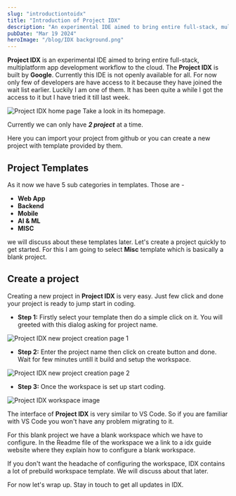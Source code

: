 ```yaml
---
slug: "introductiontoidx"
title: "Introduction of Project IDX"
description: "An experimental IDE aimed to bring entire full-stack, multiplatform app development workflow to the cloud by Google."
pubDate: "Mar 19 2024"
heroImage: "/blog/IDX background.png"
---
```


**Project IDX** is an experimental IDE aimed to bring entire full-stack, multiplatform app development workflow to the cloud. The **Project IDX** is built by **Google**. Currently this IDE is not openly available for all. For now only few of developers are have access to it because they have joined the wait list earlier. Luckily I am one of them. It has been quite a while I got the access to it but I have tried it till last week.

![Project IDX home page](https://dev-to-uploads.s3.amazonaws.com/uploads/articles/jihfbsu5swi3gh7kgl0t.png)
Take a look in its homepage.

Currently we can only have _**2 project**_ at a time.

Here you can import your project from github or you can create a new project with template provided by them.

## Project Templates

As it now we have 5 sub categories in templates. Those are -

- **Web App**
- **Backend**
- **Mobile**
- **AI & ML**
- **MISC**

we will discuss about these templates later. Let's create a project quickly to get started. For this I am going to select **Misc** template which is basically a blank project.

## Create a project

Creating a new project in **Project IDX** is very easy. Just few click and done your project is ready to jump start in coding.

- **Step 1:** Firstly select your template then do a simple click on it. You will greeted with this dialog asking for project name.

![Project IDX new project creation page 1](https://dev-to-uploads.s3.amazonaws.com/uploads/articles/lokj0b6gsh4cney7kih3.png)

- **Step 2:** Enter the project name then click on create button and done. Wait for few minutes untill it build and setup the workspace.

![Project IDX new project creation page 2](https://dev-to-uploads.s3.amazonaws.com/uploads/articles/m7o5l7tbdg5fa7pssob2.png)

- **Step 3:** Once the workspace is set up start coding.

![Project IDX workspace image](https://dev-to-uploads.s3.amazonaws.com/uploads/articles/dedln6314ga9a0jsdb5w.png)

The interface of **Project IDX** is very similar to VS Code. So if you are familiar with VS Code you won't have any problem migrating to it.

For this blank project we have a blank workspace which we have to configure. In the Readme file of the workspace we a link to a idx guide website where they explain how to configure a blank workspace.

If you don't want the headache of configuring the workspace, IDX contains a lot of prebuild workspace template. We will discuss about that later.

For now let's wrap up. Stay in touch to get all updates in IDX.
